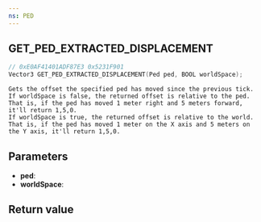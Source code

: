 ```yaml
---
ns: PED
---
```

## GET_PED_EXTRACTED_DISPLACEMENT

```c
// 0xE0AF41401ADF87E3 0x5231F901
Vector3 GET_PED_EXTRACTED_DISPLACEMENT(Ped ped, BOOL worldSpace);
```

```
Gets the offset the specified ped has moved since the previous tick.  
If worldSpace is false, the returned offset is relative to the ped. That is, if the ped has moved 1 meter right and 5 meters forward, it'll return 1,5,0.  
If worldSpace is true, the returned offset is relative to the world. That is, if the ped has moved 1 meter on the X axis and 5 meters on the Y axis, it'll return 1,5,0.  
```

## Parameters
* **ped**: 
* **worldSpace**: 

## Return value

